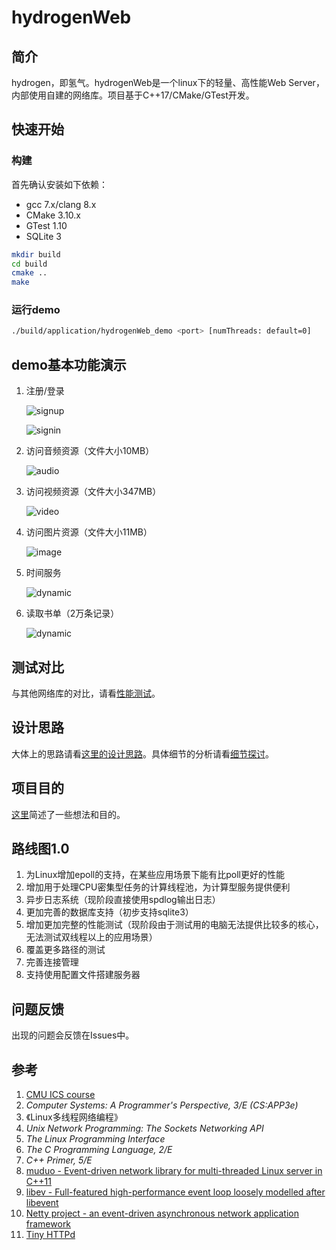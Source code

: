 # hydrogenWeb

## 简介

hydrogen，即氢气。hydrogenWeb是一个linux下的轻量、高性能Web Server，内部使用自建的网络库。项目基于C++17/CMake/GTest开发。

## 快速开始

### 构建

首先确认安装如下依赖：

* gcc 7.x/clang 8.x
* CMake 3.10.x
* GTest 1.10
* SQLite 3

```bash
mkdir build
cd build
cmake ..
make
```

### 运行demo

```bash
./build/application/hydrogenWeb_demo <port> [numThreads: default=0]
```

## demo基本功能演示

1. 注册/登录

   ![signup][signup_gif]

   ![signin][signin_gif]

2. 访问音频资源（文件大小10MB）

   ![audio][audio_gif]

3. 访问视频资源（文件大小347MB）

   ![video][video_gif]

4. 访问图片资源（文件大小11MB）

   ![image][image_gif]

5. 时间服务

   ![dynamic][time_gif]

6. 读取书单（2万条记录）

   ![dynamic][booklist_gif]

[signup_gif]: https://raw.githubusercontent.com/fuweiagn/imgs/master/hydrogen/signup.gif
[signin_gif]: https://raw.githubusercontent.com/fuweiagn/imgs/master/hydrogen/signin.gif
[audio_gif]: https://raw.githubusercontent.com/fuweiagn/imgs/master/hydrogen/audioplayer.gif
[video_gif]: https://raw.githubusercontent.com/fuweiagn/imgs/master/hydrogen/videoplayer.gif
[image_gif]: https://raw.githubusercontent.com/fuweiagn/imgs/master/hydrogen/image.gif
[time_gif]: https://raw.githubusercontent.com/fuweiagn/imgs/master/hydrogen/time.gif
[booklist_gif]: https://raw.githubusercontent.com/fuweiagn/imgs/master/hydrogen/booklist.gif

## 测试对比

与其他网络库的对比，请看[性能测试](./BENCHMARK.md)。

## 设计思路

大体上的思路请看[这里的设计思路](./DESIGN.md)。具体细节的分析请看[细节探讨](./DETAIL.md)。

## 项目目的

[这里](./PURPOSE.md)简述了一些想法和目的。

## 路线图1.0

1. 为Linux增加epoll的支持，在某些应用场景下能有比poll更好的性能
2. 增加用于处理CPU密集型任务的计算线程池，为计算型服务提供便利
3. 异步日志系统（现阶段直接使用spdlog输出日志）
4. 更加完善的数据库支持（初步支持sqlite3）
5. 增加更加完整的性能测试（现阶段由于测试用的电脑无法提供比较多的核心，无法测试双线程以上的应用场景）
6. 覆盖更多路径的测试
7. 完善连接管理
8. 支持使用配置文件搭建服务器

## 问题反馈

出现的问题会反馈在Issues中。

## 参考

1. [CMU ICS course](http://www.cs.cmu.edu/afs/cs/academic/class/15213-s20/www/index.html)
2. _Computer Systems: A Programmer's Perspective, 3/E (CS:APP3e)_
3. 《Linux多线程网络编程》
4. _Unix Network Programming: The Sockets Networking API_
5. _The Linux Programming Interface_
6. _The C Programming Language, 2/E_
7. _C++ Primer, 5/E_
8. [muduo - Event-driven network library for multi-threaded Linux server in C++11](https://github.com/chenshuo/muduo)
9. [libev - Full-featured high-performance event loop loosely modelled after libevent](https://github.com/enki/libev)
10. [Netty project - an event-driven asynchronous network application framework](netty.io)
11. [Tiny HTTPd](https://sourceforge.net/projects/tinyhttpd)